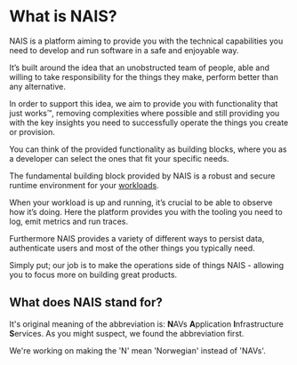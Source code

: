 # What is NAIS?

NAIS is a platform aiming to provide you with the technical capabilities you need to develop and run software in a safe and enjoyable way.

It’s built around the idea that an unobstructed team of people, able and willing to take responsibility for the things they make, perform better than any alternative.

In order to support this idea, we aim to provide you with functionality that just works™, removing complexities where possible and still providing you with the key insights you need to successfully operate the things you create or provision.

You can think of the provided functionality as building blocks, where you as a developer can select the ones that fit your specific needs.

The fundamental building block provided by NAIS is a robust and secure runtime environment for your [workloads](./workloads/README.md).

When your workload is up and running, it’s crucial to be able to observe how it’s doing. Here the platform provides you with the tooling you need to log, emit metrics and run traces.

Furthermore NAIS provides a variety of different ways to persist data, authenticate users and most of the other things you typically need.

Simply put; our job is to make the operations side of things NAIS - allowing you to focus more on building great products.

## What does NAIS stand for?

It's original meaning of the abbreviation is: **N**AVs **A**pplication **I**nfrastructure **S**ervices. As you might suspect, we found the abbreviation first.

We're working on making the 'N' mean 'Norwegian' instead of 'NAVs'.
